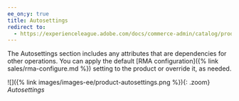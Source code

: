 ```yaml
---
ee_on;y: true
title: Autosettings
redirect to:
  - https://experienceleague.adobe.com/docs/commerce-admin/catalog/products/settings/product-autosettings.html
---
```


The Autosettings section includes any attributes that are dependencies for other operations. You can apply the default [RMA configuration]({% link sales/rma-configure.md %}) setting to the product or override it, as needed.

![]({% link images/images-ee/product-autosettings.png %}){: .zoom}
_Autosettings_
